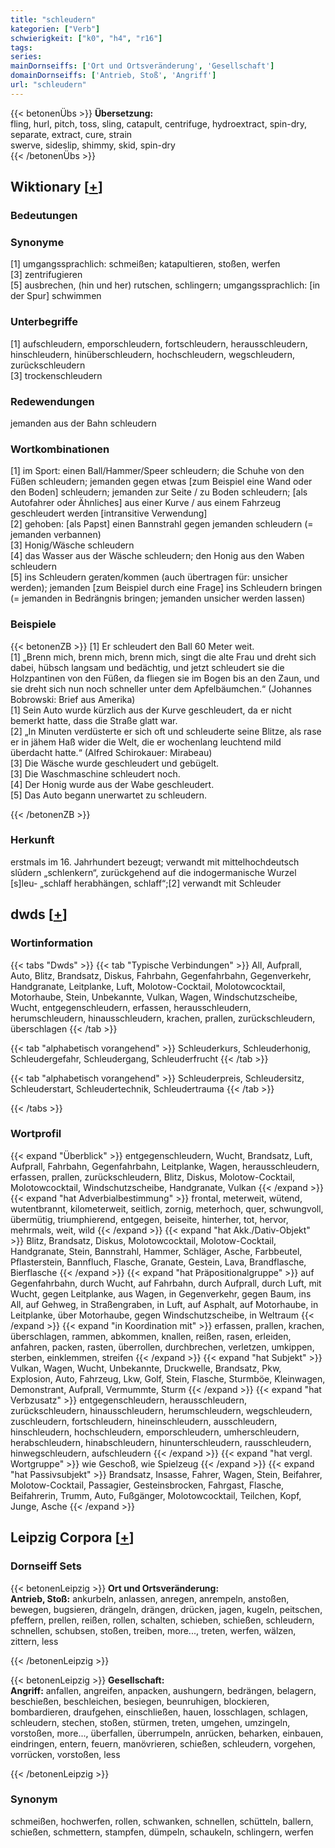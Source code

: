 ```yaml
---
title: "schleudern"
kategorien: ["Verb"]
schwierigkeit: ["k0", "h4", "r16"]
tags:
series:
mainDornseiffs: ['Ort und Ortsveränderung', 'Gesellschaft']
domainDornseiffs: ['Antrieb, Stoß', 'Angriff']
url: "schleudern"
---
```


{{< betonenÜbs >}}
**Übersetzung:**  
fling, hurl, pitch, toss, sling, catapult, centrifuge, hydroextract, spin-dry, separate, extract, cure, strain  
swerve, sideslip, shimmy, skid, spin-dry  
{{< /betonenÜbs >}}

## Wiktionary [[+](https://de.wiktionary.org/wiki/schleudern)]

### Bedeutungen

### Synonyme
[1] umgangssprachlich: schmeißen; katapultieren, stoßen, werfen  
[3] zentrifugieren  
[5] ausbrechen, (hin und her) rutschen, schlingern; umgangssprachlich: [in der Spur] schwimmen  

### Unterbegriffe
[1] aufschleudern, emporschleudern, fortschleudern, herausschleudern, hinschleudern, hinüberschleudern, hochschleudern, wegschleudern, zurückschleudern  
[3] trockenschleudern  

### Redewendungen
jemanden aus der Bahn schleudern  

### Wortkombinationen
[1] im Sport: einen Ball/Hammer/Speer schleudern; die Schuhe von den Füßen schleudern; jemanden gegen etwas [zum Beispiel eine Wand oder den Boden] schleudern; jemanden zur Seite / zu Boden schleudern; [als Autofahrer oder Ähnliches] aus einer Kurve / aus einem Fahrzeug geschleudert werden [intransitive Verwendung]  
[2] gehoben: [als Papst] einen Bannstrahl gegen jemanden schleudern (= jemanden verbannen)  
[3] Honig/Wäsche schleudern  
[4] das Wasser aus der Wäsche schleudern; den Honig aus den Waben schleudern  
[5] ins Schleudern geraten/kommen (auch übertragen für: unsicher werden); jemanden [zum Beispiel durch eine Frage] ins Schleudern bringen (= jemanden in Bedrängnis bringen; jemanden unsicher werden lassen)  

### Beispiele
{{< betonenZB >}}
[1] Er schleudert den Ball 60 Meter weit.  
[1] „Brenn mich, brenn mich, brenn mich, singt die alte Frau und dreht sich dabei, hübsch langsam und bedächtig, und jetzt schleudert sie die Holzpantinen von den Füßen, da fliegen sie im Bogen bis an den Zaun, und sie dreht sich nun noch schneller unter dem Apfelbäumchen.“ (Johannes Bobrowski: Brief aus Amerika)  
[1] Sein Auto wurde kürzlich aus der Kurve geschleudert, da er nicht bemerkt hatte, dass die Straße glatt war.  
[2] „In Minuten verdüsterte er sich oft und schleuderte seine Blitze, als rase er in jähem Haß wider die Welt, die er wochenlang leuchtend mild überdacht hatte.“ (Alfred Schirokauer: Mirabeau)  
[3] Die Wäsche wurde geschleudert und gebügelt.  
[3] Die Waschmaschine schleudert noch.  
[4] Der Honig wurde aus der Wabe geschleudert.  
[5] Das Auto begann unerwartet zu schleudern.  

{{< /betonenZB >}}
### Herkunft
erstmals im 16. Jahrhundert bezeugt; verwandt mit mittelhochdeutsch slūdern „schlenkern“, zurückgehend auf die indogermanische Wurzel [s]leu- „schlaff herabhängen, schlaff“;[2] verwandt mit Schleuder  



## dwds [[+](https://www.dwds.de/wb/schleudern)]

### Wortinformation
{{< tabs "Dwds" >}}
{{< tab "Typische Verbindungen" >}}
All, Aufprall, Auto, Blitz, Brandsatz, Diskus, Fahrbahn, Gegenfahrbahn, Gegenverkehr, Handgranate, Leitplanke, Luft, Molotow-Cocktail, Molotowcocktail, Motorhaube, Stein, Unbekannte, Vulkan, Wagen, Windschutzscheibe, Wucht, entgegenschleudern, erfassen, herausschleudern, herumschleudern, hinausschleudern, krachen, prallen, zurückschleudern, überschlagen
{{< /tab >}}

{{< tab "alphabetisch vorangehend" >}}
Schleuderkurs, Schleuderhonig, Schleudergefahr, Schleudergang, Schleuderfrucht
{{< /tab >}}

{{< tab "alphabetisch vorangehend" >}}
Schleuderpreis, Schleudersitz, Schleuderstart, Schleudertechnik, Schleudertrauma
{{< /tab >}}

{{< /tabs >}}

### Wortprofil
{{< expand "Überblick" >}} entgegenschleudern, Wucht, Brandsatz, Luft, Aufprall, Fahrbahn, Gegenfahrbahn, Leitplanke, Wagen, herausschleudern, erfassen, prallen, zurückschleudern, Blitz, Diskus, Molotow-Cocktail, Molotowcocktail, Windschutzscheibe, Handgranate, Vulkan {{< /expand >}}
{{< expand "hat Adverbialbestimmung" >}} frontal, meterweit, wütend, wutentbrannt, kilometerweit, seitlich, zornig, meterhoch, quer, schwungvoll, übermütig, triumphierend, entgegen, beiseite, hinterher, tot, hervor, mehrmals, weit, wild {{< /expand >}}
{{< expand "hat Akk./Dativ-Objekt" >}} Blitz, Brandsatz, Diskus, Molotowcocktail, Molotow-Cocktail, Handgranate, Stein, Bannstrahl, Hammer, Schläger, Asche, Farbbeutel, Pflasterstein, Bannfluch, Flasche, Granate, Gestein, Lava, Brandflasche, Bierflasche {{< /expand >}}
{{< expand "hat Präpositionalgruppe" >}} auf Gegenfahrbahn, durch Wucht, auf Fahrbahn, durch Aufprall, durch Luft, mit Wucht, gegen Leitplanke, aus Wagen, in Gegenverkehr, gegen Baum, ins All, auf Gehweg, in Straßengraben, in Luft, auf Asphalt, auf Motorhaube, in Leitplanke, über Motorhaube, gegen Windschutzscheibe, in Weltraum {{< /expand >}}
{{< expand "in Koordination mit" >}} erfassen, prallen, krachen, überschlagen, rammen, abkommen, knallen, reißen, rasen, erleiden, anfahren, packen, rasten, überrollen, durchbrechen, verletzen, umkippen, sterben, einklemmen, streifen {{< /expand >}}
{{< expand "hat Subjekt" >}} Vulkan, Wagen, Wucht, Unbekannte, Druckwelle, Brandsatz, Pkw, Explosion, Auto, Fahrzeug, Lkw, Golf, Stein, Flasche, Sturmböe, Kleinwagen, Demonstrant, Aufprall, Vermummte, Sturm {{< /expand >}}
{{< expand "hat Verbzusatz" >}} entgegenschleudern, herausschleudern, zurückschleudern, hinausschleudern, herumschleudern, wegschleudern, zuschleudern, fortschleudern, hineinschleudern, ausschleudern, hinschleudern, hochschleudern, emporschleudern, umherschleudern, herabschleudern, hinabschleudern, hinunterschleudern, rausschleudern, hinwegschleudern, aufschleudern {{< /expand >}}
{{< expand "hat vergl. Wortgruppe" >}} wie Geschoß, wie Spielzeug {{< /expand >}}
{{< expand "hat Passivsubjekt" >}} Brandsatz, Insasse, Fahrer, Wagen, Stein, Beifahrer, Molotow-Cocktail, Passagier, Gesteinsbrocken, Fahrgast, Flasche, Beifahrerin, Trumm, Auto, Fußgänger, Molotowcocktail, Teilchen, Kopf, Junge, Asche {{< /expand >}}

## Leipzig Corpora [[+](https://corpora.uni-leipzig.de/en/res?word=schleudern&corpusId=deu_newscrawl-public_2018)]

### Dornseiff Sets
{{< betonenLeipzig >}}
**Ort und Ortsveränderung:**  
**Antrieb, Stoß:** ankurbeln, anlassen, anregen, anrempeln, anstoßen, bewegen, bugsieren, drängeln, drängen, drücken, jagen, kugeln, peitschen, pfeffern, prellen, reißen, rollen, schalten, schieben, schießen, schleudern, schnellen, schubsen, stoßen, treiben, more..., treten, werfen, wälzen, zittern, less  

{{< /betonenLeipzig >}}


{{< betonenLeipzig >}}
**Gesellschaft:**  
**Angriff:** anfallen, angreifen, anpacken, aushungern, bedrängen, belagern, beschießen, beschleichen, besiegen, beunruhigen, blockieren, bombardieren, draufgehen, einschließen, hauen, losschlagen, schlagen, schleudern, stechen, stoßen, stürmen, treten, umgehen, umzingeln, vorstoßen, more..., überfallen, überrumpeln, anrücken, beharken, einbauen, eindringen, entern, feuern, manövrieren, schießen, schleudern, vorgehen, vorrücken, vorstoßen, less  

{{< /betonenLeipzig >}}

### Synonym
schmeißen, hochwerfen, rollen, schwanken, schnellen, schütteln, ballern, schießen, schmettern, stampfen, dümpeln, schaukeln, schlingern, werfen

